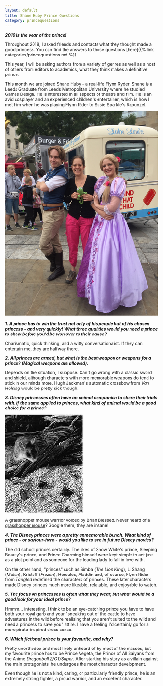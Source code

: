 ```yaml
---
layout: default
title: Shane Huby Prince Questions
category: princequestions
---
```


**_2019 is the year of the prince!_**

Throughout 2018, I asked friends and contacts what they thought made a good princess. You can find the answers to those questions [here]({% link categories/princequestions.md %}) 

This year, I will be asking authors from a variety of genres as well as a host of others from editors to academics, what they think makes a definitive prince.

This month we are joined Shane Huby - a real-life Flynn Ryder! Shane is a Leeds Graduate from Leeds Metropolitan University where he studied Games Design. He is interested in all aspects of theatre and film. He is an avid cosplayer and an experienced children's entertainer, which is how I met him when he was playing Flynn Rider to Susie Sparkle's Rapunzel.

<div class="col-sm-4 pull-right">
<img class="img-responsive" src="/img/Year Of The Prince Questions/Shane_Flynn.jpg" alt="Sarah Deeming">
</div>

**_1. A prince has to win the trust not only of his people but of his chosen princess - and very quickly! What three qualities would you need a prince to show before you'd be won over to their cause?_**

Charismatic, quick thinking, and a witty conversationalist. If they can entertain me, they are halfway there.


**_2. All princes are armed, but what is the best weapon or weapons for a prince? (Magical weapons are allowed)._**

Depends on the situation, I suppose. Can't go wrong with a classic sword and shield, although characters with more memorable weapons do tend to stick in our minds more. Hugh Jackman's automatic crossbow from *Van Helsing* would be pretty sick though.


**_3. Disney princesses often have an animal companion to share their trials with. If the same applied to princes, what kind of animal would be a good choice for a prince?_**

<div class="col-sm-4">
<img class="img-responsive" src="/img/Year Of The Prince Questions/Grasshopper_mouse.jpg" alt="Grasshopper Mouse">
</div>

A grasshopper mouse warrior voiced by Brian Blessed. Never heard of a [grasshopper mouse](https://en.wikipedia.org/wiki/Grasshopper_mouse)? Google them, they are insane!


**_4. The Disney princes were a pretty unmemorable bunch. What kind of prince - or saviour-hero - would you like to see in future Disney movies?_**

The old school princes certainly. The likes of Snow White's prince, Sleeping Beauty's prince, and Prince Charming himself were kept simple to act just as a plot point and as someone for the leading lady to fall in love with.

On the other hand, "princes" such as Simba (*The Lion King*), Li Shang (*Mulan*), Kristoff (*Frozen*), Hercules, Aladdin and, of course, Flynn Rider from *Tangled* redefined the characters of princes. These later characters made Disney princes much more likeable, relatable, and enjoyable to watch.


**_5. The focus on princesses is often what they wear, but what would be a good look for your ideal prince?_**

Hmmm... interesting. I think to be an eye-catching prince you have to have both your royal garb and your "sneaking out of the castle to have adventures in the wild before realising that you aren't suited to the wild and need a princess to save you" attire. I have a feeling I'd certainly go for a more pirate-inspired dress sense.


**_6. Which fictional prince is your favourite, and why?_**

Pretty unorthodox and most likely unheard of by most of the masses, but my favourite prince has to be Prince Vegeta, the Prince of All Saiyans from the Anime *Dragonball Z/GT/Super*. After starting his story as a villain against the main protagonists, he undergoes the most character development. 

Even though he is not a kind, caring, or particularly friendly prince, he is an extremely strong fighter, a proud warrior, and an excellent character. 